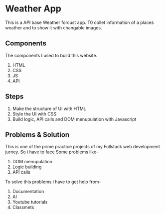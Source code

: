 # Weather App
This is a API base Weather forcust app.
T0 collet information of a places weather and to show it with changable images.

## Components
The components I used to build this website.
 1. HTML
 2. CSS 
 3. JS 
 4. API 

 ## Steps
 1. Make the structure of UI with HTML
 2. Style the UI with CSS
 3. Build logic, API calls and DOM menupulation with Javascript

 ## Problems & Solution
 This is one of the prime practice projects of my Fullstack web development jurney. So i have to face Some problems like-

 1. DOM menupulation
 2. Logic building
 3. API calls
 
 To solve this problems i have to get help from-
 1. Documentation
 2. AI
 3. Youtube tutorials
 4. Classmets
